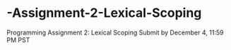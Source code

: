 # -Assignment-2-Lexical-Scoping
Programming Assignment 2: Lexical Scoping Submit by December 4, 11:59 PM PST
